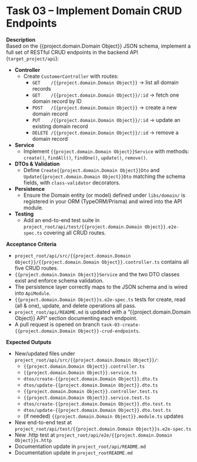 # Task 03 – Implement Domain CRUD Endpoints

**Description**  
Based on the {{project.domain.Domain Object}} JSON schema, implement a full set of RESTful CRUD endpoints in the backend API (`target_project/api`):

- **Controller**
    - Create `CustomerController` with routes:
        - `GET    /{{project.domain.Domain Object}}`        → list all domain records
        - `GET    /{{project.domain.Domain Object}}/:id`    → fetch one domain record by ID
        - `POST   /{{project.domain.Domain Object}}`        → create a new domain record
        - `PUT    /{{project.domain.Domain Object}}/:id`    → update an existing domain record
        - `DELETE /{{project.domain.Domain Object}}/:id`    → remove a domain record
- **Service**
    - Implement `{{project.domain.Domain Object}}Service` with methods: `create()`, `findAll()`, `findOne()`, `update()`, `remove()`.
- **DTOs & Validation**
    - Define `Create{{project.domain.Domain Object}}Dto` and `Update{{project.domain.Domain Object}}Dto` matching the schema fields, with `class-validator` decorators.
- **Persistence**
    - Ensure the Domain entity (or model) defined under `libs/domain/` is registered in your ORM (TypeORM/Prisma) and wired into the API module.
- **Testing**
    - Add an end-to-end test suite in `project_root/api/test/{{project.domain.Domain Object}}.e2e-spec.ts` covering all CRUD routes.

**Acceptance Criteria**
- `project_root/api/src/{{project.domain.Domain Object}}/{{project.domain.Domain Object}}.controller.ts` contains all five CRUD routes.
- `{{project.domain.Domain Object}}Service` and the two DTO classes exist and enforce schema validation.
- The persistence layer correctly maps to the JSON schema and is wired into `ApiModule`.
- `{{project.domain.Domain Object}}s.e2e-spec.ts` tests for create, read (all & one), update, and delete operations all pass.
- `project_root/api/README.md` is updated with a “{{project.domain.Domain Object}} API” section documenting each endpoint.
- A pull request is opened on branch `task-03-create-{{project.domain.Domain Object}}-crud-endpoints`.


**Expected Outputs**
- New/updated files under `project_root/api/src/{{project.domain.Domain Object}}/`:
    - `{{project.domain.Domain Object}}.controller.ts`
    - `{{project.domain.Domain Object}}.service.ts`
    - `dtos/create-{{project.domain.Domain Object}}.dto.ts`
    - `dtos/update-{{project.domain.Domain Object}}.dto.ts`
    - `{{project.domain.Domain Object}}.controller.test.ts`
    - `{{project.domain.Domain Object}}.service.test.ts`
    - `dtos/create-{{project.domain.Domain Object}}.dto.test.ts`
    - `dtos/update-{{project.domain.Domain Object}}.dto.test.ts`
    - (if needed) `{{project.domain.Domain Object}}.module.ts` updates
- New end-to-end test at `project_root/api/test/{{project.domain.Domain Object}}s.e2e-spec.ts`
- New .http test at `project_root/api/e2e/{{project.domain.Domain Object}}s.http`
- Documentation update in `project_root/api/README.md`  
- Documentation update in `project_rootREADME.md`  
